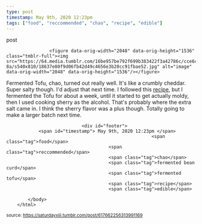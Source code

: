 ```yaml
---
type: post
timestamp: May 9th, 2020 12:23pm
tags: ["food", "reccommended", "chao", "recipe", "edible"]
---
```

post

                    <figure data-orig-width="2048" data-orig-height="1536" class="tmblr-full"><img src="https://64.media.tumblr.com/16be957be792f699b383422f3a42786c/cce6c6e87800558e-8a/s540x810/18637e80f9d06fb42d49c4656e3b20cc91fbae52.jpg" alt="image" data-orig-width="2048" data-orig-height="1536"/></figure>
Fermented Tofu, chao, turned out really well.  It's like a crumbly cheddar.  Super salty though.  I'd adjust that next time.  I followed this <a href="https://fullofplants.com/how-to-make-fermented-tofu-cheese-chao/" target="_blank">recipe</a>, but I fermented the Tofu for about a week, until it started to get actually moldy, then I used cooking sherry as the alcohol.  That's probably where the extra salt came in.  I think the sherry flavor was a plus though.  Totally going to make a larger batch next time.

                
                
                
                
                
                
                                <div id="footer">
                <span id="timestamp"> May 9th, 2020 12:23pm </span>
                                                          <span class="tag">food</span>
                                          <span class="tag">reccommended</span>
                                          <span class="tag">chao</span>
                                          <span class="tag">fermented bean curd</span>
                                          <span class="tag">fermented tofu</span>
                                          <span class="tag">recipe</span>
                                          <span class="tag">edible</span>
                                                    
            </body>
        </html>

        
<small>source: https://saturdayxiii.tumblr.com/post/617662256313991169</small>